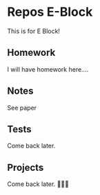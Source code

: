 # Repos E-Block
This is for E Block!

## Homework
I will have homework here....

## Notes
See paper

## Tests
Come back later.

## Projects
Come back later.
🚀🚀🚀
